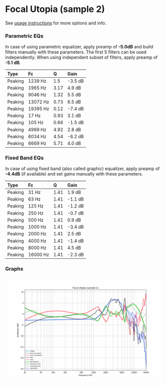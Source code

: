 # Focal Utopia (sample 2)
See [usage instructions](https://github.com/jaakkopasanen/AutoEq#usage) for more options and info.

### Parametric EQs
In case of using parametric equalizer, apply preamp of **-5.0dB** and build filters manually
with these parameters. The first 5 filters can be used independently.
When using independent subset of filters, apply preamp of **-5.1 dB**.

| Type    | Fc       |    Q | Gain    |
|:--------|:---------|:-----|:--------|
| Peaking | 1239 Hz  | 1.5  | -3.5 dB |
| Peaking | 1965 Hz  | 3.17 | 4.9 dB  |
| Peaking | 9046 Hz  | 1.32 | 5.5 dB  |
| Peaking | 13072 Hz | 0.73 | 6.5 dB  |
| Peaking | 19395 Hz | 0.12 | -7.4 dB |
| Peaking | 17 Hz    | 0.93 | 3.1 dB  |
| Peaking | 105 Hz   | 0.66 | -1.5 dB |
| Peaking | 4989 Hz  | 4.92 | 2.8 dB  |
| Peaking | 6034 Hz  | 4.54 | -6.2 dB |
| Peaking | 6669 Hz  | 5.71 | 4.0 dB  |

### Fixed Band EQs
In case of using fixed band (also called graphic) equalizer, apply preamp of **-4.4dB**
(if available) and set gains manually with these parameters.

| Type    | Fc       |    Q | Gain    |
|:--------|:---------|:-----|:--------|
| Peaking | 31 Hz    | 1.41 | 1.9 dB  |
| Peaking | 63 Hz    | 1.41 | -1.1 dB |
| Peaking | 125 Hz   | 1.41 | -1.2 dB |
| Peaking | 250 Hz   | 1.41 | -0.7 dB |
| Peaking | 500 Hz   | 1.41 | 0.9 dB  |
| Peaking | 1000 Hz  | 1.41 | -3.4 dB |
| Peaking | 2000 Hz  | 1.41 | 2.5 dB  |
| Peaking | 4000 Hz  | 1.41 | -1.4 dB |
| Peaking | 8000 Hz  | 1.41 | 4.5 dB  |
| Peaking | 16000 Hz | 1.41 | -2.3 dB |

### Graphs
![](./Focal%20Utopia%20(sample%202).png)